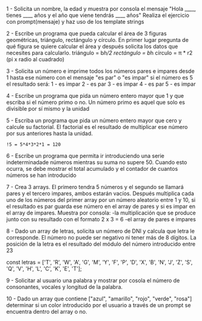 1 - Solicita un nombre, la edad y muestra por consola el mensaje "Hola ____, tienes ____ años y el año que viene tendrás ____ años"
Realiza el ejercicio con prompt(mensaje) y haz uso de los template strings

2 - Escribe un programa que pueda calcular el área de 3 figuras geométricas, triángulo, rectángulo y círculo. En primer lugar pregunta de qué figura se quiere calcular el área y después solicita los datos que necesites para calcularlo.
    triángulo = b*h/2
    rectángulo = b*h
    círculo = π * r2 (pi x radio al cuadrado)

3 - Solicita un número e imprime todos los números pares e impares desde 1 hasta ese número con el mensaje "es par" o "es impar"
    si el número es 5 el resultado será:
        1 - es impar
        2 - es par
        3 - es impar
        4 - es par
        5 - es impar

4 - Escribe un programa que pida un número entero mayor que 1 y que escriba si el número primo o no.
    Un número primo es aquel que solo es divisible por sí mismo y la unidad

5 - Escriba un programa que pida un número entero mayor que cero y calcule su factorial.
    El factorial es el resultado de multiplicar ese número por sus anteriores hasta la unidad.

    !5 = 5*4*3*2*1 = 120

6 - Escribe un programa que permita ir introduciendo una serie indeterminadade números mientras su suma no supere 50. Cuando esto ocurra, se debe mostrar el total acumulado y el contador de cuantos números se han introducido

7 - Crea 3 arrays. El primero tendra 5 números y el segundo se llamará pares y el tercero impares, ambos estarán vacíos. Después multiplica cada uno de los números del primer array por un número aleatorio entre 1 y 10, si el resultado es par guarda ese número en el array de pares y si es impar en el array de impares. Muestra por consola:
    -la multiplicación que se produce junto con su resultado con el formato 2 x 3 = 6
    -el array de pares e impares

8 - Dado un array de letras, solicita un número de DNI y calcula que letra le corresponde. El número no puede ser negativo ni tener más de 8 dígitos. La posición de la letra es el resultado del módulo del número introducido entre 23

const letras = ['T', 'R', 'W', 'A', 'G', 'M', 'Y', 'F', 'P', 'D', 'X', 'B', 'N', 'J', 'Z', 'S', 'Q', 'V', 'H', 'L', 'C', 'K', 'E', 'T'];

9 - Solicitar al usuario una palabra y mostrar por cosola el número de consonantes, vocales y longitud de la palabra.

10 - Dado un array que contiene ["azul", "amarillo", "rojo", "verde", "rosa"] determinar si un color introducido por el usuario a través de un prompt se encuentra dentro del array o no.